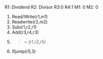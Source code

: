 R1: Dividend
R2: Divisor
R3:0
R4:1
M1: 0
M2: 0

1)	Read/Write(r1,m1)   
2)	Readwrite(r2,m2)      
3)	Sub(r1,r2,r1)             
4)	Add(r3,r4,r3)             
5)	>= (r1,r2,r5)             
6)	Ifjump(r5,3)             

